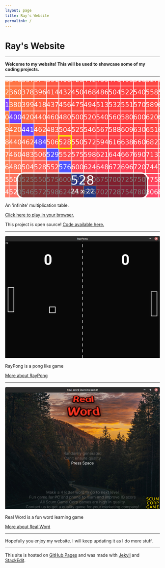 ```yaml
---
layout: page
title: Ray's Website
permalink: /
---
```


# Ray's Website

---

**Welcome to my website! This will be used to showcase some of my coding projects.**

---
![](https://raw.githubusercontent.com/RayTheNoob/Infinite-Multiplication-Table/main/multiplicationS1.png)

An 'infinite' multiplication table. 

[Click here to play in your browser.](https://raythenoob.github.io/website/pages/imt/index.html)

This project is open source! [Code available here.](https://github.com/RayTheNoob/Infinite-Multiplication-Table)

---
![ ](https://raw.githubusercontent.com/RayTheNoob/website/main/pages/rayPong/rpscreenshot.png)

RayPong is a pong like game

[More about RayPong](https://raythenoob.github.io/website/rayPong)

---
![Real Word](https://raw.githubusercontent.com/RayTheNoob/real-word/main/assets/Screenshot1.png)

Real Word is a fun word learning game

[More about Real Word](https://raythenoob.github.io/website/real-word)

---
Hopefully you enjoy my website. I will keep updating it as I do more stuff.

---
This site is hosted on [GitHub Pages](https://github.io/) and was made with [Jekyll](https://jekyllrb.com/) and [StackEdit](https://stackedit.io/).
